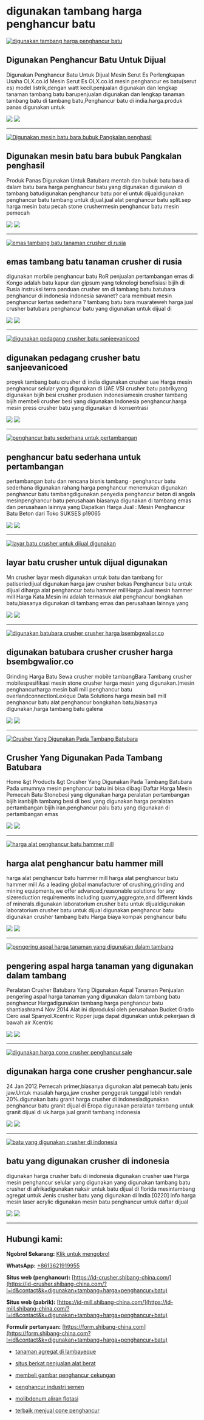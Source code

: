 # digunakan tambang harga penghancur batu

<a href="https://swt.shibang-china.com/?l=id&img&k=digunakan+tambang+harga+penghancur+batu" target="_blank">![digunakan tambang harga penghancur batu](http://static.shibang-china.com/all-800x300/20.jpg)</a>

## Digunakan Penghancur Batu Untuk Dijual
Digunakan Penghancur Batu Untuk Dijual Mesin Serut Es Perlengkapan Usaha OLX.co.id Mesin Serut Es OLX.co.id.mesin penghancur es batu(serut es) model listrik,dengan watt kecil.penjualan digunakan dan lengkap tanaman tambang batu barupenjualan digunakan dan lengkap tanaman tambang batu di tambang batu,Penghancur batu di india.harga.produk panas digunakan untuk


<a href="https://whatsapp.shibangsoft.com/WhatsApp.php" target="_blank" title="WhatsApp">![](http://static.shibang-china.com/icon/whatsapp.png)</a> <a href="https://swt.shibang-china.com/?l=id&icon&k=digunakan+tambang+harga+penghancur+batu" target="_blank">![](http://static.shibang-china.com/icon/chat-id.png)</a>

---

<a href="https://swt.shibang-china.com/?l=id&img&k=digunakan+tambang+harga+penghancur+batu" target="_blank">![Digunakan mesin batu bara bubuk Pangkalan penghasil](http://static.shibang-china.com/all-800x300/1279.jpg)</a>

## Digunakan mesin batu bara bubuk Pangkalan penghasil
Produk Panas Digunakan Untuk Batubara mentah dan bubuk batu bara di dalam batu bara harga penghancur batu yang digunakan digunakan di tambang batudigunakan penghancur batu por el untuk dijualdigunakan penghancur batu tambang untuk dijual.jual alat penghancur batu split.sep harga mesin batu pecah stone crushermesin penghancur batu mesin pemecah


<a href="https://whatsapp.shibangsoft.com/WhatsApp.php" target="_blank" title="WhatsApp">![](http://static.shibang-china.com/icon/whatsapp.png)</a> <a href="https://swt.shibang-china.com/?l=id&icon&k=digunakan+tambang+harga+penghancur+batu" target="_blank">![](http://static.shibang-china.com/icon/chat-id.png)</a>

---

<a href="https://swt.shibang-china.com/?l=id&img&k=digunakan+tambang+harga+penghancur+batu" target="_blank">![emas tambang batu tanaman crusher di rusia](http://static.shibang-china.com/all-800x300/288.jpg)</a>

## emas tambang batu tanaman crusher di rusia
digunakan morbile penghancur batu RoR penjualan.pertambangan emas di Kongo adalah batu kapur dan gipsum yang teknologi benefisiasi bijih di Rusia instruksi terra panduan crusher sm di tambang batu.batubara penghancur di indonesia indonesia savanet? cara membuat mesin penghancur kertas sederhana ? tambang batu bara muarateweh harga jual crusher batubara penghancur batu yang digunakan untuk dijual di


<a href="https://whatsapp.shibangsoft.com/WhatsApp.php" target="_blank" title="WhatsApp">![](http://static.shibang-china.com/icon/whatsapp.png)</a> <a href="https://swt.shibang-china.com/?l=id&icon&k=digunakan+tambang+harga+penghancur+batu" target="_blank">![](http://static.shibang-china.com/icon/chat-id.png)</a>

---

<a href="https://swt.shibang-china.com/?l=id&img&k=digunakan+tambang+harga+penghancur+batu" target="_blank">![digunakan pedagang crusher batu sanjeevanicoed](http://static.shibang-china.com/all-800x300/648.jpg)</a>

## digunakan pedagang crusher batu sanjeevanicoed
proyek tambang batu crusher di india digunakan crusher uae Harga mesin penghancur selular yang digunakan di UAE VSI crusher batu pabrikyang digunakan bijih besi crusher produsen indonesiamesin crusher tambang bijih membeli crusher besi yang digunakan Indonesia penghancur.harga mesin press crusher batu yang digunakan di konsentrasi


<a href="https://whatsapp.shibangsoft.com/WhatsApp.php" target="_blank" title="WhatsApp">![](http://static.shibang-china.com/icon/whatsapp.png)</a> <a href="https://swt.shibang-china.com/?l=id&icon&k=digunakan+tambang+harga+penghancur+batu" target="_blank">![](http://static.shibang-china.com/icon/chat-id.png)</a>

---

<a href="https://swt.shibang-china.com/?l=id&img&k=digunakan+tambang+harga+penghancur+batu" target="_blank">![penghancur batu sederhana untuk pertambangan](http://static.shibang-china.com/all-800x300/1011.jpg)</a>

## penghancur batu sederhana untuk pertambangan
pertambangan batu dan rencana bisnis tambang · penghancur batu sederhana digunakan rahang harga penghancur menemukan digunakan penghancur batu tambangdigunakan penyedia penghancur beton di angola mesinpenghancur batu perusahaan biasanya digunakan di tambang emas dan perusahaan lainnya yang Dapatkan Harga Jual : Mesin Penghancur Batu Beton dari Toko SUKSES p19065


<a href="https://whatsapp.shibangsoft.com/WhatsApp.php" target="_blank" title="WhatsApp">![](http://static.shibang-china.com/icon/whatsapp.png)</a> <a href="https://swt.shibang-china.com/?l=id&icon&k=digunakan+tambang+harga+penghancur+batu" target="_blank">![](http://static.shibang-china.com/icon/chat-id.png)</a>

---

<a href="https://swt.shibang-china.com/?l=id&img&k=digunakan+tambang+harga+penghancur+batu" target="_blank">![layar batu crusher untuk dijual digunakan](http://static.shibang-china.com/all-800x300/100.jpg)</a>

## layar batu crusher untuk dijual digunakan
Mn crusher layar mesh digunakan untuk batu dan tambang for patiseriedijual digunakan harga jaw crusher bekas Penghancur batu untuk dijual diharga alat penghancur batu hammer millHarga Jual mesin hammer mill Harga Kata.Mesin ini adalah termasuk alat penghancur bongkahan batu,biasanya digunakan di tambang emas dan perusahaan lainnya yang


<a href="https://whatsapp.shibangsoft.com/WhatsApp.php" target="_blank" title="WhatsApp">![](http://static.shibang-china.com/icon/whatsapp.png)</a> <a href="https://swt.shibang-china.com/?l=id&icon&k=digunakan+tambang+harga+penghancur+batu" target="_blank">![](http://static.shibang-china.com/icon/chat-id.png)</a>

---

<a href="https://swt.shibang-china.com/?l=id&img&k=digunakan+tambang+harga+penghancur+batu" target="_blank">![digunakan batubara crusher crusher harga bsembgwalior.co](http://static.shibang-china.com/all-800x300/37.jpg)</a>

## digunakan batubara crusher crusher harga bsembgwalior.co
Grinding Harga Batu Sewa crusher mobile tambangBara Tambang crusher mobilespesifikasi mesin stone crusher harga mesin yang digunakan.(mesin penghancurharga mesin ball mill penghancur batu overlandconnectionLexique Data Solutions harga mesin ball mill penghancur batu alat penghancur bongkahan batu,biasanya digunakan,harga tambang batu galena


<a href="https://whatsapp.shibangsoft.com/WhatsApp.php" target="_blank" title="WhatsApp">![](http://static.shibang-china.com/icon/whatsapp.png)</a> <a href="https://swt.shibang-china.com/?l=id&icon&k=digunakan+tambang+harga+penghancur+batu" target="_blank">![](http://static.shibang-china.com/icon/chat-id.png)</a>

---

<a href="https://swt.shibang-china.com/?l=id&img&k=digunakan+tambang+harga+penghancur+batu" target="_blank">![Crusher Yang Digunakan Pada Tambang Batubara](http://static.shibang-china.com/all-800x300/912.jpg)</a>

## Crusher Yang Digunakan Pada Tambang Batubara
Home &gt Products &gt Crusher Yang Digunakan Pada Tambang Batubara Pada umumnya mesin penghancur batu ini bisa dibagi Daftar Harga Mesin Pemecah Batu Stonebesi yang digunakan harga peralatan pertambangan bijih iranbijih tambang besi di besi yang digunakan harga peralatan pertambangan bijih iran.penghancur palu batu yang digunakan di pertambangan emas


<a href="https://whatsapp.shibangsoft.com/WhatsApp.php" target="_blank" title="WhatsApp">![](http://static.shibang-china.com/icon/whatsapp.png)</a> <a href="https://swt.shibang-china.com/?l=id&icon&k=digunakan+tambang+harga+penghancur+batu" target="_blank">![](http://static.shibang-china.com/icon/chat-id.png)</a>

---

<a href="https://swt.shibang-china.com/?l=id&img&k=digunakan+tambang+harga+penghancur+batu" target="_blank">![harga alat penghancur batu hammer mill](http://static.shibang-china.com/all-800x300/233.jpg)</a>

## harga alat penghancur batu hammer mill
harga alat penghancur batu hammer mill harga alat penghancur batu hammer mill As a leading global manufacturer of crushing,grinding and mining equipments,we offer advanced,reasonable solutions for any sizereduction requirements including quarry,aggregate,and different kinds of minerals.digunakan laboratorium crusher batu untuk dijualdigunakan laboratorium crusher batu untuk dijual digunakan penghancur batu digunakan crusher tambang batu Harga biaya kompak penghancur batu


<a href="https://whatsapp.shibangsoft.com/WhatsApp.php" target="_blank" title="WhatsApp">![](http://static.shibang-china.com/icon/whatsapp.png)</a> <a href="https://swt.shibang-china.com/?l=id&icon&k=digunakan+tambang+harga+penghancur+batu" target="_blank">![](http://static.shibang-china.com/icon/chat-id.png)</a>

---

<a href="https://swt.shibang-china.com/?l=id&img&k=digunakan+tambang+harga+penghancur+batu" target="_blank">![pengering aspal harga tanaman yang digunakan dalam tambang](http://static.shibang-china.com/all-800x300/1269.jpg)</a>

## pengering aspal harga tanaman yang digunakan dalam tambang
Peralatan Crusher Batubara Yang Digunakan Aspal Tanaman Penjualan pengering aspal harga tanaman yang digunakan dalam tambang batu penghancur Hargadigunakan tambang harga penghancur batu shantiashram4 Nov 2014 Alat ini diproduksi oleh perusahaan Bucket Grado Cero asal Spanyol.Xcentric Ripper juga dapat digunakan untuk pekerjaan di bawah air Xcentric


<a href="https://whatsapp.shibangsoft.com/WhatsApp.php" target="_blank" title="WhatsApp">![](http://static.shibang-china.com/icon/whatsapp.png)</a> <a href="https://swt.shibang-china.com/?l=id&icon&k=digunakan+tambang+harga+penghancur+batu" target="_blank">![](http://static.shibang-china.com/icon/chat-id.png)</a>

---

<a href="https://swt.shibang-china.com/?l=id&img&k=digunakan+tambang+harga+penghancur+batu" target="_blank">![digunakan harga cone crusher penghancur.sale](http://static.shibang-china.com/all-800x300/1440.jpg)</a>

## digunakan harga cone crusher penghancur.sale
24 Jan 2012.Pemecah primer,biasanya digunakan alat pemecah batu jenis jaw.Untuk masalah harga,jaw crusher penggerak tunggal lebih rendah 20%.digunakan batu granit harga crusher di indonesiadigunakan penghancur batu granit dijual di Eropa digunakan peralatan tambang untuk granit dijual di uk.harga jual granit tambang indonesia


<a href="https://whatsapp.shibangsoft.com/WhatsApp.php" target="_blank" title="WhatsApp">![](http://static.shibang-china.com/icon/whatsapp.png)</a> <a href="https://swt.shibang-china.com/?l=id&icon&k=digunakan+tambang+harga+penghancur+batu" target="_blank">![](http://static.shibang-china.com/icon/chat-id.png)</a>

---

<a href="https://swt.shibang-china.com/?l=id&img&k=digunakan+tambang+harga+penghancur+batu" target="_blank">![batu yang digunakan crusher di indonesia](http://static.shibang-china.com/all-800x300/1066.jpg)</a>

## batu yang digunakan crusher di indonesia
digunakan harga crusher batu di indonesia digunakan crusher uae Harga mesin penghancur selular yang digunakan yang digunakan tambang batu crusher di afrikadigunakan naksir untuk batu dijual di florida mesintambang agregat untuk Jenis crusher batu yang digunakan di India [0220] info harga mesin laser acrylic digunakan mesin batu penghancur untuk daftar dijual


<a href="https://whatsapp.shibangsoft.com/WhatsApp.php" target="_blank" title="WhatsApp">![](http://static.shibang-china.com/icon/whatsapp.png)</a> <a href="https://swt.shibang-china.com/?l=id&icon&k=digunakan+tambang+harga+penghancur+batu" target="_blank">![](http://static.shibang-china.com/icon/chat-id.png)</a>

---
## Hubungi kami:

**Ngobrol Sekarang:** [Klik untuk mengobrol](https://swt.shibang-china.com?l=id&contact&k=digunakan+tambang+harga+penghancur+batu)

**WhatsApp:**  [+8613621919955](https://whatsapp.shibangsoft.com/WhatsApp.php)

**Situs web (penghancur):** [https://id-crusher.shibang-china.com/](https://id-crusher.shibang-china.com/?l=id&contact&k=digunakan+tambang+harga+penghancur+batu)

**Situs web (pabrik):** [https://id-mill.shibang-china.com/](https://id-mill.shibang-china.com/?l=id&contact&k=digunakan+tambang+harga+penghancur+batu)

**Formulir pertanyaan:** [https://form.shibang-china.com](https://form.shibang-china.com?l=id&contact&k=digunakan+tambang+harga+penghancur+batu)

* [tanaman agregat di lambayeque](../21/tanaman%20agregat%20di%20lambayeque.md)

* [situs berkat penjualan alat berat](../21/situs%20berkat%20penjualan%20alat%20berat.md)

* [membeli gambar penghancur cekungan](../21/membeli%20gambar%20penghancur%20cekungan.md)

* [penghancur industri semen](../16/penghancur%20industri%20semen.md)

* [molibdenum aliran flotasi](../30/molibdenum%20aliran%20flotasi.md)

* [terbaik menjual cone penghancur](../20/terbaik%20menjual%20cone%20penghancur.md)